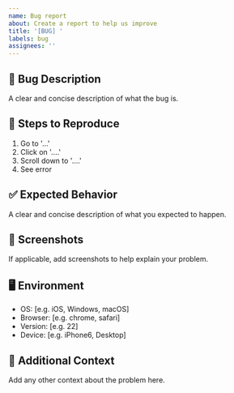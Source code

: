 ```yaml
---
name: Bug report
about: Create a report to help us improve
title: '[BUG] '
labels: bug
assignees: ''
---
```


## 🐛 Bug Description

A clear and concise description of what the bug is.

## 🔄 Steps to Reproduce

1. Go to '...'
2. Click on '....'
3. Scroll down to '....'
4. See error

## ✅ Expected Behavior

A clear and concise description of what you expected to happen.

## 📸 Screenshots

If applicable, add screenshots to help explain your problem.

## 🖥️ Environment

- OS: [e.g. iOS, Windows, macOS]
- Browser: [e.g. chrome, safari]
- Version: [e.g. 22]
- Device: [e.g. iPhone6, Desktop]

## 📝 Additional Context

Add any other context about the problem here.
